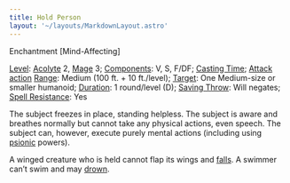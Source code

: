 ```yaml
---
title: Hold Person
layout: '~/layouts/MarkdownLayout.astro'
---
```

Enchantment [Mind-Affecting]

[Level](/modern.d20.srd/fx/level):
[Acolyte](/modern.d20.srd/classes/advanced/acolyte) 2,
[Mage](/modern.d20.srd/classes/advanced/mage) 3;
[Components](/modern.d20.srd/fx/components): V, S, F/DF; [Casting Time](/modern.d20.srd/fx/casting.time); [Attack action](/modern.d20.srd/combat/attack.actions)
[Range](/modern.d20.srd/fx/range): Medium (100 ft. + 10 ft./level);
[Target](/modern.d20.srd/fx/target): One Medium-size or smaller humanoid;
[Duration](/modern.d20.srd/fx/duration): 1 round/level (D); [Saving Throw](/modern.d20.srd/basics/saving.throws): Will negates; [Spell Resistance](/modern.d20.srd/special.abilities/spell.resistance): Yes

The subject freezes in place, standing helpless. The subject is aware and
breathes normally but cannot take any physical actions, even speech. The
subject can, however, execute purely mental actions (including using
[psionic](/modern.d20.srd/psionics) powers).

A winged creature who is held cannot flap its wings and
[falls](/modern.d20.srd/environment.hazards/falling). A swimmer can’t swim and
may [drown](/modern.d20.srd/environment.hazards/suffocation.drowning).

